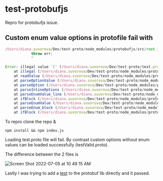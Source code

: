 # test-protobufjs

Repro for protobufjs issue. 

## Custom enum value options in protofile fail with 

```js
/Users/diana.suvorova/Dev/test-proto/node_modules/protobufjs/src/root.js:104
            throw err;
            ^

Error: illegal value '[' (/Users/diana.suvorova/Dev/test-proto/test.proto, line 14)
    at illegal (/Users/diana.suvorova/Dev/test-proto/node_modules/protobufjs/src/parse.js:96:16)
    at readValue (/Users/diana.suvorova/Dev/test-proto/node_modules/protobufjs/src/parse.js:135:19)
    at parseOptionValue (/Users/diana.suvorova/Dev/test-proto/node_modules/protobufjs/src/parse.js:606:33)
    at parseOption (/Users/diana.suvorova/Dev/test-proto/node_modules/protobufjs/src/parse.js:585:27)
    at parseInlineOptions (/Users/diana.suvorova/Dev/test-proto/node_modules/protobufjs/src/parse.js:638:17)
    at parseEnumValue_line (/Users/diana.suvorova/Dev/test-proto/node_modules/protobufjs/src/parse.js:557:13)
    at ifBlock (/Users/diana.suvorova/Dev/test-proto/node_modules/protobufjs/src/parse.js:294:17)
    at parseEnumValue (/Users/diana.suvorova/Dev/test-proto/node_modules/protobufjs/src/parse.js:547:9)
    at parseEnum_block (/Users/diana.suvorova/Dev/test-proto/node_modules/protobufjs/src/parse.js:532:15)
    at ifBlock (/Users/diana.suvorova/Dev/test-proto/node_modules/protobufjs/src/parse.js:290:17)
```

To repro clone the repo &

```
npm install && npm index.js
```

Loading test.proto file will fail. By contrast custom options without enum values can be loaded successfully (testValid.proto).

The difference between the 2 files is 

![Screen Shot 2022-07-05 at 10 49 15 AM](https://user-images.githubusercontent.com/1284223/177386523-726479a6-4d89-43f2-9193-4b56c6b3648c.png)


Lastly I was trying to add a [test](https://github.com/DianaSuvorova/protobuf.js/pull/2/files) to the protobuf lib directly and it passed.

